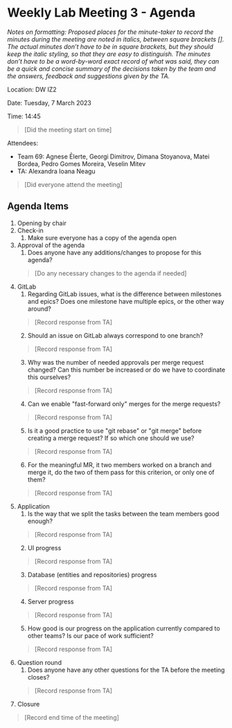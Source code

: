 
# Weekly Lab Meeting 3 - Agenda
*Notes on formatting:
Proposed places for the minute-taker to record the minutes during the meeting are noted in italics, between square brackets [].
The actual minutes don’t have to be in square brackets, but they should keep the italic styling, so that they are easy to distinguish.
The minutes don’t have to be a word-by-word exact record of what was said, they can be a quick and concise summary of the decisions taken by the team and the answers, feedback and suggestions given by the TA.*

Location: DW IZ2

Date: Tuesday, 7 March 2023

Time: 14:45
> [Did the meeting start on time]

Attendees:
- Team 69: Agnese Ēlerte, Georgi Dimitrov, Dimana Stoyanova, Matei Bordea, Pedro Gomes Moreira, Veselin Mitev
- TA: Alexandra Ioana Neagu

> [Did everyone attend the meeting]

## Agenda Items
1. Opening by chair
2. Check-in
    1. Make sure everyone has a copy of the agenda open
3. Approval of the agenda
    1. Does anyone have any additions/changes to propose for this agenda?
   > [Do any necessary changes to the agenda if needed]
4. GitLab
    1. Regarding GitLab issues, what is the difference between milestones and epics? Does one milestone have multiple epics, or the other way around?
   > [Record response from TA]
    2. Should an issue on GitLab always correspond to one branch?
   > [Record response from TA]
    3. Why was the number of needed approvals per merge request changed? Can this number be increased or do we have to coordinate this ourselves?
   > [Record response from TA]
    4. Can we enable "fast-forward only" merges for the merge requests?
   > [Record response from TA]
    5. Is it a good practice to use "git rebase" or "git merge" before creating a merge request? If so which one should we use?
   > [Record response from TA]
    6. For the meaningful MR, it two members worked on a branch and merge it, do the two of them pass for this criterion, or only one of them? 
    > [Record response from TA]
5. Application
    1. Is the way that we split the tasks between the team members good enough?
   > [Record response from TA]
    2. UI progress
   > [Record response from TA]
    3. Database (entities and repositories) progress
   > [Record response from TA]
    4. Server progress
   > [Record response from TA]
    5. How good is our progress on the application currently compared to other teams? Is our pace of work sufficient?
   > [Record response from TA]
6. Question round
    1. Does anyone have any other questions for the TA before the meeting closes?
   > [Record response from TA]
7. Closure
> [Record end time of the meeting]

